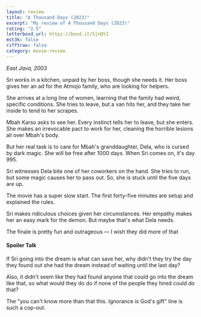 ```yaml
---
layout: review
title: "A Thousand Days (2023)"
excerpt: "My review of A Thousand Days (2023)"
rating: "2.5"
letterboxd_url: https://boxd.it/5jnQYJ
mst3k: false
rifftrax: false
category: movie-review
---
```


<i>East Java, 2003</i>

Sri works in a kitchen, unpaid by her boss, though she needs it. Her boss gives her an ad for the Atmojo family, who are looking for helpers.

She arrives at a long line of women, learning that the family had weird, specific conditions. She tries to leave, but a van hits her, and they take her inside to tend to her scrapes.

Mbah Karso asks to see her. Every instinct tells her to leave, but she enters. She makes an irrevocable pact to work for her, cleaning the horrible lesions all over Mbah's body.

But her real task is to care for Mbah's granddaughter, Dela, who is cursed by dark magic. She will be free after 1000 days. When Sri comes on, it's day 995.

Sri witnesses Dela bite one of her coworkers on the hand. She tries to run, but some magic causes her to pass out. So, she is stuck until the five days are up.

The movie has a super slow start. The first forty-five minutes are setup and explained the rules.

Sri makes ridiculous choices given her circumstances. Her empathy makes her an easy mark for the demon. But maybe that's what Dela needs.

The finale is pretty fun and outrageous — I wish they did more of that

#### Spoiler Talk

If Sri going into the dream is what can save her, why didn't they try the day they found out she had the dream instead of waiting until the last day?

Also, it didn't seem like they had found anyone that could go into the dream like that, so what would they do do if none of the people they hired could do that?

The "you can't know more than that this. Ignorance is God's gift" line is such a cop-out.

